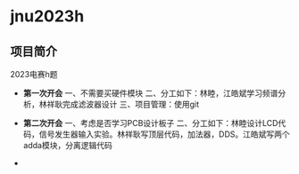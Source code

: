 # jnu2023h

## 项目简介

2023电赛h题

- **第一次开会**
一、不需要买硬件模块
二、分工如下：林睦，江皓斌学习频谱分析，林祥耿完成滤波器设计
三、项目管理：使用git

- **第二次开会**
一、考虑是否学习PCB设计板子
二、分工如下：林睦设计LCD代码，信号发生器输入实验。林祥耿写顶层代码，加法器，DDS。江皓斌写两个adda模块，分离逻辑代码
- 
